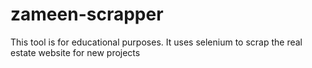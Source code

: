 # zameen-scrapper
This tool is for educational purposes. It uses selenium to scrap the real estate website for new projects
